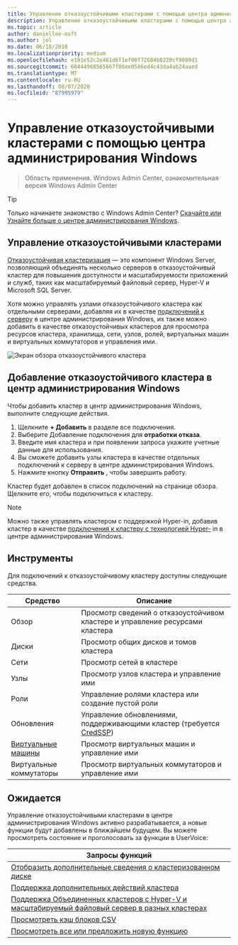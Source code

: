 ```yaml
---
title: Управление отказоустойчивыми кластерами с помощью центра администрирования Windows
description: Управление отказоустойчивыми кластерами с помощью центра администрирования Windows (Project Хонолулу)
ms.topic: article
author: daniellee-msft
ms.author: jol
ms.date: 06/18/2018
ms.localizationpriority: medium
ms.openlocfilehash: e181e52c2e461d6f1ef00f72684b8228cf9889d1
ms.sourcegitcommit: 68444968565667f86ee0586ed4c43da4ab24aaed
ms.translationtype: MT
ms.contentlocale: ru-RU
ms.lasthandoff: 08/07/2020
ms.locfileid: "87995979"
---
```

# <a name="manage-failover-clusters-with-windows-admin-center"></a>Управление отказоустойчивыми кластерами с помощью центра администрирования Windows

>Область применения. Windows Admin Center, ознакомительная версия Windows Admin Center

> [!Tip]
> Только начинаете знакомство с Windows Admin Center?
> [Скачайте или Узнайте больше о центре администрирования Windows](../overview.md).

## <a name="managing-failover-clusters"></a>Управление отказоустойчивыми кластерами
[Отказоустойчивая кластеризация](../../../failover-clustering/failover-clustering-overview.md) — это компонент Windows Server, позволяющий объединять несколько серверов в отказоустойчивый кластер для повышения доступности и масштабируемости приложений и служб, таких как масштабируемый файловый сервер, Hyper-V и Microsoft SQL Server.

Хотя можно управлять узлами отказоустойчивого кластера как отдельными серверами, добавляя их в качестве [подключений к серверу](manage-servers.md) в центре администрирования Windows, их также можно добавить в качестве отказоустойчивых кластеров для просмотра ресурсов кластера, хранилища, сети, узлов, ролей, виртуальных машин и виртуальных коммутаторов и управления ими.

![Экран обзора отказоустойчивого кластера](../media/manage-failover-clusters/fcm-overview.png)

## <a name="adding-a-failover-cluster-to-windows-admin-center"></a>Добавление отказоустойчивого кластера в центр администрирования Windows
Чтобы добавить кластер в центр администрирования Windows, выполните следующие действия.

1. Щелкните **+ Добавить** в разделе все подключения.
2. Выберите Добавление подключения для **отработки отказа**.
3. Введите имя кластера и при появлении запроса укажите учетные данные для использования.
4. Вы сможете добавить узлы кластера в качестве отдельных подключений к серверу в центре администрирования Windows.
5. Нажмите кнопку **Отправить** , чтобы завершить работу.

Кластер будет добавлен в список подключений на странице обзора. Щелкните его, чтобы подключиться к кластеру.

> [!NOTE]
> Можно также управлять кластером с поддержкой Hyper-in, добавив кластер в качестве [подключения к кластеру с технологией Hyper-](manage-hyper-converged.md) in в центре администрирования Windows.

## <a name="tools"></a>Инструменты

Для подключений к отказоустойчивому кластеру доступны следующие средства.

| Средство | Описание |
| ---- | ----------- |
| Обзор | Просмотр сведений о отказоустойчивом кластере и управление ресурсами кластера |
| Диски | Просмотр общих дисков и томов кластера |
| Сети | Просмотр сетей в кластере |
| Узлы | Просмотр узлов кластера и управление ими |
| Роли | Управление ролями кластера или создание пустой роли |
| Обновления | Управление обновлениями, поддерживающими кластер (требуется [CredSSP](../understand/faq.md#does-windows-admin-center-use-credssp)) |
| [Виртуальные машины](manage-virtual-machines.md) | Просмотр виртуальных машин и управление ими |
| Виртуальные коммутаторы | Просмотр виртуальных коммутаторов и управление ими |

## <a name="more-coming"></a>Ожидается

Управление отказоустойчивыми кластерами в центре администрирования Windows активно разрабатывается, а новые функции будут добавлены в ближайшем будущем. Вы можете просмотреть состояние и проголосовать за функции в UserVoice:

|Запросы функций|
|-------|
| [Отобразить дополнительные сведения о кластеризованном диске](https://windowsserver.uservoice.com/forums/295071-management-tools/suggestions/31740424--cluster-more-disk-info-in-failover-cluster-manag) |
| [Поддержка дополнительных действий кластера](https://windowsserver.uservoice.com/forums/295071-management-tools/suggestions/33558076--fcm-full-csv-management-cycle-in-one-place) |
| [Поддержка Объединенных кластеров с Hyper-V и масштабируемый файловый сервер в разных кластерах](https://windowsserver.uservoice.com/forums/295071-management-tools/suggestions/31729741--cluster-support-for-converged-architecture) |
| [Просмотреть кэш блоков CSV](https://windowsserver.uservoice.com/forums/295071-management-tools/suggestions/31669477--cluster-csv-block-cache) |
| [Просмотреть все или предложить новую функцию](https://windowsserver.uservoice.com/forums/295071/filters/top?category_id=319162&query=%5Bcluster%5D) |